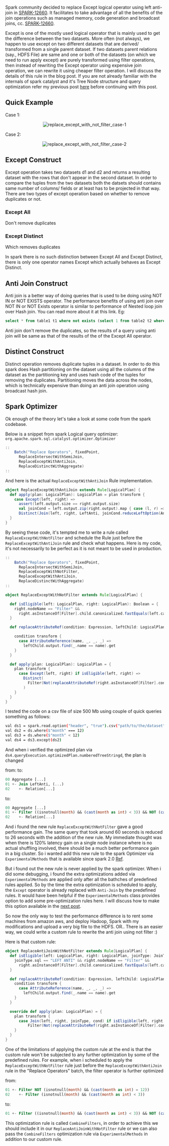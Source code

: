
Spark community decided to replace Except logical operator using left anti-join in [SPARK-12660](https://issues.apache.org/jira/browse/SPARK-12660).
It facilitates to take advantage of all the benefits of the join operations such as managed memory, 
code generation and broadcast joins, cc. [SPARK-12660](https://issues.apache.org/jira/browse/SPARK-12660).

Except is one of the mostly used logical operator that is mainly used to get the difference between 
the two datasets. More often (not always), we happen to use except on two different datasets 
that are derived/ transformed from a single parent dataset. If two datasets parent relations (say., 
HDFS File) are same and one or both of the datasets (on which we need to run apply except) are purely 
transformed using filter operations, then instead of rewriting the Except operator using expensive 
join operation, we can rewrite it using cheaper filter operation. I will discuss the details of this 
rule in the blog post. If you are not already familiar with the internals of spark catalyst and 
it's Tree Node structure and query optimization refer my previous post [here]() before continuing 
with this post.

## Quick Example

Case 1:
<center>

![replace_except_with_not_filter_case-1](images/spark-optimizer/ReplaceExceptWithNotFilter-case1.svg)

</center>

Case 2:
<center>

![replace_except_with_not_filter_case-2](images/spark-optimizer/ReplaceExceptWithNotFilter-case2.svg)

</center>

## Except Construct

Except operation takes two datasets d1 and d2 and returns a resulting dataset with the rows that don't
appear in the second dataset. In order to compare the tuples from the two datasets both the datsets 
should contains same number of columns/ fields or at least has to be projected in that way. There are 
two types of except operation based on whether to remove duplicates or not.

### Except All
Don't remove duplicates

### Except Distinct
Which removes duplicates

In spark there is no such distinction between Except All and Except Distinct, there is only one operator names
Except which actually behaves as Except Distinct.

## Anti Join Construct
Anti join is a better way of doing queries that is used to be doing using NOT IN or NOT EXISTS operator. 
The performance benefits of using anti join over NOT IN or NOT Exists operator is similar to performance
of Nested loop join over Hash join. You can read more about it at this link.
Eg: 
```sql
select * from table1 t1 where not exists (select 1 from table2 t2 where t1.id = t2.id)
```

Anti join don't remove the duplicates, so the results of a query using anti join will be same as that of the 
results of the of the Except All operator.

## Distinct Construct
Distinct operation removes duplicate tuples in a dataset. In order to do this spark does Hash partitioning
on the dataset using all the columns of the dataset as the partitioning key and uses hash code of the 
tuples for removing the duplicates. Partitioning moves the data across the nodes, which is technically 
expensive than doing an anti join operation using broadcast hash join.

## Spark Optimizer
Ok enough of the theory let's take a look at some code from the spark codebase.

Below is a snippet from spark Logical query optimizer: `org.apache.spark.sql.catalyst.optimizer.Optimizer`

```scala
::
    Batch("Replace Operators", fixedPoint,
      ReplaceIntersectWithSemiJoin,
      ReplaceExceptWithAntiJoin,
      ReplaceDistinctWithAggregate) 
::      
``` 

And here is the actual `ReplaceExceptWithAntiJoin` Rule implementation.

```scala
object ReplaceExceptWithAntiJoin extends Rule[LogicalPlan] {
  def apply(plan: LogicalPlan): LogicalPlan = plan transform {
    case Except(left, right) =>
      assert(left.output.size == right.output.size)
      val joinCond = left.output.zip(right.output).map { case (l, r) => EqualNullSafe(l, r) }
      Distinct(Join(left, right, LeftAnti, joinCond.reduceLeftOption(And)))
  }
}
```

By seeing these code, it's tempted me to write a rule called `ReplaceExceptWithNotFilter` and schedule
the Rule just before the `ReplaceExceptWithAntiJoin` rule and check what happens. Here is my code,
it's not necessarily to be perfect as it is not meant to be used in production.

```scala
::
    Batch("Replace Operators", fixedPoint,
      ReplaceIntersectWithSemiJoin,
      ReplaceExceptWithNotFilter,
      ReplaceExceptWithAntiJoin,
      ReplaceDistinctWithAggregate) 
::      
``` 

```scala
object ReplaceExceptWithNotFilter extends Rule[LogicalPlan] {

  def isEligible(left: LogicalPlan, right: LogicalPlan): Boolean = {
    right.nodeName == "Filter" && 
      right.asInstanceOf[Filter].child.canonicalized.fastEquals(left.canonicalized)
  }

  def replaceAttributeRef(condition: Expression, leftChild: LogicalPlan): Expression = {

    condition transform {
      case AttributeReference(name, _, _, _) =>
        leftChild.output.find(_.name == name).get
    }
  }

  def apply(plan: LogicalPlan): LogicalPlan = {
    plan transform {
      case Except(left, right) if isEligible(left, right) =>
        Distinct(
          Filter(Not(replaceAttributeRef(right.asInstanceOf[Filter].condition, left)), left)
        )
    }
  }
}
```

I tested the code on a csv file of size 500 Mb using couple of quick queries something as follows:
 
 ```bash
 val ds1 = spark.read.option("header", "true").csv("path/to/the/dataset")
 val ds2 = ds.where($"month" === 12)
 val ds3 = ds.where($"month" < 12)
 val ds4 = ds3.except(ds2)
```

And when i verified the optimized plan via `ds4.queryExecution.optimizedPlan.numberedTreeStringd`, 
the plan is changed 

from:
to:
```sql
00 Aggregate [...]
01 +- Join LeftAnti, (...)
02    +- Relation[...]
```


to:
```sql
00 Aggregate [...]
01 +- Filter ((isnotnull(month) && (cast(month as int) < 3)) && NOT (cast(month as int) = 12))
02    +- Relation[...]
```

And i found the new rule `ReplaceExceptWithNotFilter` gave a good performance gain. The same query 
that took around 60 seconds is reduced to 26 seconds with the addition of the new rule. My immediate 
thought was when there is 120% latency gain on a single node instance where is no actual shuffling involved, 
there should be a much better performance gain in a big cluster. So i wanted add this new rule to the
spark Optimizer via `ExperimentalMethods` that is available since spark 2.0 [Ref]().

But i found out the new rule is never applied by the spark optimizer. When i did some debugging, i found the
extra optimizations added via `ExperimentalMethods` are applied only after all the bathches of predefined 
rules applied. So by the time the extra optimization is scheduled to apply, the `Except` operator is 
already replaced with `Anti-Join` by the predefined rules. It would have been helpful if the 
`ExperimentalMethods` class provides option to add some pre-optimization rules here. I will discuss 
how to make this option available in the [next post]().

So now the only way to test the performance difference is to rent some machines from amazon aws, and
deploy Hadoop, Spark with my modifications and upload a very big file to the HDFS. OR.. There is an easier
way, we could write a custom rule to rewrite the anti join using not filter :)

Here is that custom rule:

```scala
object ReplaceAntiJoinWithNotFilter extends Rule[LogicalPlan] {
  def isEligible(left: LogicalPlan, right: LogicalPlan, joinType: JoinType): Boolean = {
    joinType.sql == "LEFT ANTI" && right.nodeName == "Filter" &&
      right.asInstanceOf[Filter].child.canonicalized.fastEquals(left.canonicalized)
  }

  def replaceAttributeRef(condition: Expression, leftChild: LogicalPlan): Expression = {
    condition transform {
      case AttributeReference(name, _, _, _) =>
        leftChild.output.find(_.name == name).get
    }
  }

  override def apply(plan: LogicalPlan) = {
    plan transform {
      case Join(left, right, joinType, cond) if isEligible(left, right, joinType) =>
          Filter(Not(replaceAttributeRef(right.asInstanceOf[Filter].condition, left)), left)
    }
  }
}
```

One of the limitations of applying the custom rule at the end is that the custom rule won't be subjected
to any further optimization by some of the predefined rules. For example, when i scheduled to apply the 
`ReplaceExceptWithNotFilter` rule just before the `ReplaceExceptWithAntiJoin` rule in the "Replace Operators" 
batch, the filter operator is further optimized

from:
```sql
01 +- Filter NOT (isnotnull(month) && (cast(month as int) = 12))
02    +- Filter (isnotnull(month) && (cast(month as int) < 3))
```

to:
```sql
01 +- Filter ((isnotnull(month) && (cast(month as int) < 3)) && NOT (cast(month as int) = 12))
```

This optimization rule is called `CombineFilters`, in order to achieve this we should include it in 
our `ReplaceAntiJoinWithNotFilter` rule or we can also pass the `CombineFilters` optimization rule 
via `ExperimentalMethods` in addition to our custom rule.


